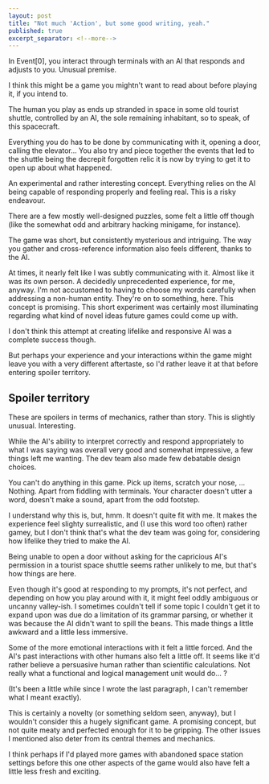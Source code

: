 ```yaml
---
layout: post
title: "Not much 'Action', but some good writing, yeah."
published: true
excerpt_separator: <!--more-->
---
```



In Event[0], you interact through terminals with an AI that responds and adjusts to you. Unusual premise.

I think this might be a game you mightn't want to read about before playing it, if you intend to.

<!--more-->

The human you play as ends up stranded in space in some old tourist shuttle, controlled by an AI, the sole remaining inhabitant, so to speak, of this spacecraft.

Everything you do has to be done by communicating with it, opening a door, calling the elevator... You also try and piece together the events that led to the shuttle being the decrepit forgotten relic it is now by trying to get it to open up about what happened.

An experimental and rather interesting concept. Everything relies on the AI being capable of responding properly and feeling real. This is a risky endeavour.

There are a few mostly well-designed puzzles, some felt a little off though (like the somewhat odd and arbitrary hacking minigame, for instance).

The game was short, but consistently mysterious and intriguing. The way you gather and cross-reference information also feels different, thanks to the AI.

At times, it nearly felt like I was subtly communicating with it. Almost like it was its own person. A decidedly unprecedented experience, for me, anyway. I'm not accustomed to having to choose my words carefully when addressing a non-human entity. They're on to something, here. This concept is promising. This short experiment was certainly most illuminating regarding what kind of novel ideas future games could come up with.

I don't think this attempt at creating lifelike and responsive AI was a complete success though. 

But perhaps your experience and your interactions within the game might leave you with a very different aftertaste, so I'd rather leave it at that before entering spoiler territory.

## Spoiler territory

These are spoilers in terms of mechanics, rather than story. This is slightly unusual. Interesting.

While the AI's ability to interpret correctly and respond appropriately to what I was saying was overall very good and somewhat impressive, a few things left me wanting. The dev team also made few debatable design choices.

You can't do anything in this game. Pick up items, scratch your nose, ... Nothing. Apart from fiddling with terminals. Your character doesn't utter a word, doesn't make a sound, apart from the odd footstep.

I understand why this is, but, hmm. It doesn't quite fit with me. It makes the experience feel slighty surrealistic, and (I use this word too often) rather gamey, but I don't think that's what the dev team was going for, considering how lifelike they tried to make the AI.

Being unable to open a door without asking for the capricious AI's permission in a tourist space shuttle seems rather unlikely to me, but that's how things are here.

Even though it's good at responding to my prompts, it's not perfect, and depending on how you play around with it, it might feel oddly ambiguous or uncanny valley-ish. I sometimes couldn't tell if some topic I couldn't get it to expand upon was due do a limitation of its grammar parsing, or whether it was because the AI didn't want to spill the beans. This made things a little awkward and a little less immersive.

Some of the more emotional interactions with it felt a little forced. And the AI's past interactions with other humans also felt a little off. It seems like it'd rather believe a persuasive human rather than scientific calculations. Not really what a functional and logical management unit would do... ? 

(It's been a little while since I wrote the last paragraph, I can't remember what I meant exactly).

This is certainly a novelty (or something seldom seen, anyway), but I wouldn't consider this a hugely significant game. A promising concept, but not quite meaty and perfected enough for it to be gripping. The other issues I mentioned also deter from its central themes and mechanics.

I think perhaps if I'd played more games with abandoned space station settings before this one other aspects of the game would also have felt a little less fresh and exciting.